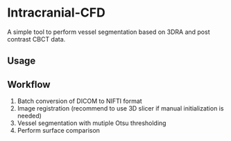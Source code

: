 # Intracranial-CFD

A simple tool to perform vessel segmentation based on 3DRA and post contrast CBCT data.

## Usage

## Workflow
1. Batch conversion of DICOM to NIFTI format
2. Image registration (recommend to use 3D slicer if manual initialization is needed)
3. Vessel segmentation with mutiple Otsu thresholding
4. Perform surface comparison

